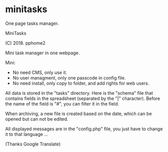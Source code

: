 # minitasks
One page tasks manager.


MiniTasks

(C) 2018. pphome2


Mini task manager in one webpage.

Mini:
- No need CMS, only use it.
- No user managment, only one passcode in config file.
- No need install, only copy to folder, and add rights for web users.

All data is stored in the "tasks" directory. Here is the "schema" 
file that contains fields in the spreadsheet (separated by 
the "|" character). Before the name of the field is "#", you can 
filter it in the field.

When archiving, a new file is created based on the date, which 
can be opened but can not be edited.

All displayed messages are in the "config.php" file, you just 
have to change it to that language ...

(Thanks Google Translate)
